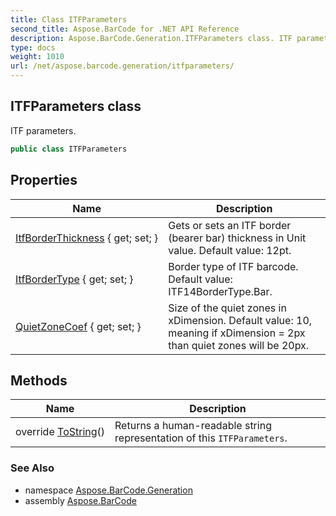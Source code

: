 ```yaml
---
title: Class ITFParameters
second_title: Aspose.BarCode for .NET API Reference
description: Aspose.BarCode.Generation.ITFParameters class. ITF parameters
type: docs
weight: 1010
url: /net/aspose.barcode.generation/itfparameters/
---
```

## ITFParameters class

ITF parameters.

```csharp
public class ITFParameters
```

## Properties

| Name | Description |
| --- | --- |
| [ItfBorderThickness](../../aspose.barcode.generation/itfparameters/itfborderthickness/) { get; set; } | Gets or sets an ITF border (bearer bar) thickness in Unit value. Default value: 12pt. |
| [ItfBorderType](../../aspose.barcode.generation/itfparameters/itfbordertype/) { get; set; } | Border type of ITF barcode. Default value: ITF14BorderType.Bar. |
| [QuietZoneCoef](../../aspose.barcode.generation/itfparameters/quietzonecoef/) { get; set; } | Size of the quiet zones in xDimension. Default value: 10, meaning if xDimension = 2px than quiet zones will be 20px. |

## Methods

| Name | Description |
| --- | --- |
| override [ToString](../../aspose.barcode.generation/itfparameters/tostring/)() | Returns a human-readable string representation of this `ITFParameters`. |

### See Also

* namespace [Aspose.BarCode.Generation](../../aspose.barcode.generation/)
* assembly [Aspose.BarCode](../../)


